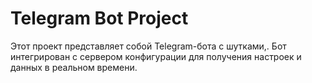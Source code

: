 # Telegram Bot Project

Этот проект представляет собой Telegram-бота с шутками,. Бот интегрирован с сервером конфигурации для получения настроек и данных в реальном времени.
